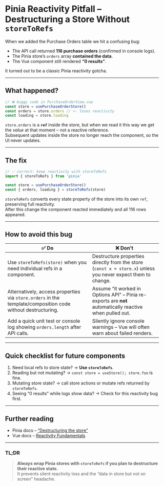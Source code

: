 # Pinia Reactivity Pitfall – Destructuring a Store Without `storeToRefs`

When we added the Purchase Orders table we hit a confusing bug:

- The API call returned **116 purchase orders** (confirmed in console logs).
- The Pinia store’s `orders` array **contained the data**.
- The Vue component still rendered **“0 results”**.

It turned out to be a classic Pinia reactivity gotcha.

---

## What happened?

```ts
// ❌ buggy code in PurchaseOrderView.vue
const store = usePurchaseOrderStore()
const orders = store.orders // <- loses reactivity
const loading = store.loading
```

`store.orders` is a **`ref`** inside the store, but when we read it this way we get the _value_ at that moment – not a reactive reference.  
Subsequent updates inside the store no longer reach the component, so the UI never updates.

---

## The fix

```ts
// ✅ correct: keep reactivity with storeToRefs
import { storeToRefs } from 'pinia'

const store = usePurchaseOrderStore()
const { orders, loading } = storeToRefs(store)
```

`storeToRefs` converts every state property of the store into its own `ref`, preserving full reactivity.  
After this change the component reacted immediately and all 116 rows appeared.

---

## How to avoid this bug

| ✅ Do                                                                                                       | ❌ Don’t                                                                                                     |
| ----------------------------------------------------------------------------------------------------------- | ------------------------------------------------------------------------------------------------------------ |
| Use `storeToRefs(store)` when you need individual refs in a component.                                      | Destructure properties directly from the store (`const x = store.x`) unless you never expect them to change. |
| Alternatively, access properties via `store.orders` in the template/composition code without destructuring. | Assume “it worked in Options API” – Pinia re-exports are **not** automatically reactive when pulled out.     |
| Add a quick unit test or console log showing `orders.length` after API calls.                               | Silently ignore console warnings – Vue will often warn about failed renders.                                 |

---

## Quick checklist for future components

1. Need local refs to store state? → **Use `storeToRefs`**.
2. Reading but not mutating? → `const store = useStore(); store.foo` is fine.
3. Mutating store state? → call store actions or mutate refs returned by `storeToRefs`.
4. Seeing “0 results” while logs show data? → Check for this reactivity bug first.

---

## Further reading

- Pinia docs – [“Destructuring the store”](https://pinia.vuejs.org/core-concepts/#destructuring-the-store)
- Vue docs – [Reactivity Fundamentals](https://vuejs.org/guide/essentials/reactivity-fundamentals.html)

---

### TL;DR

> **Always wrap Pinia stores with `storeToRefs` if you plan to destructure their reactive state.**  
> It prevents silent reactivity loss and the “data in store but not on screen” headache.
